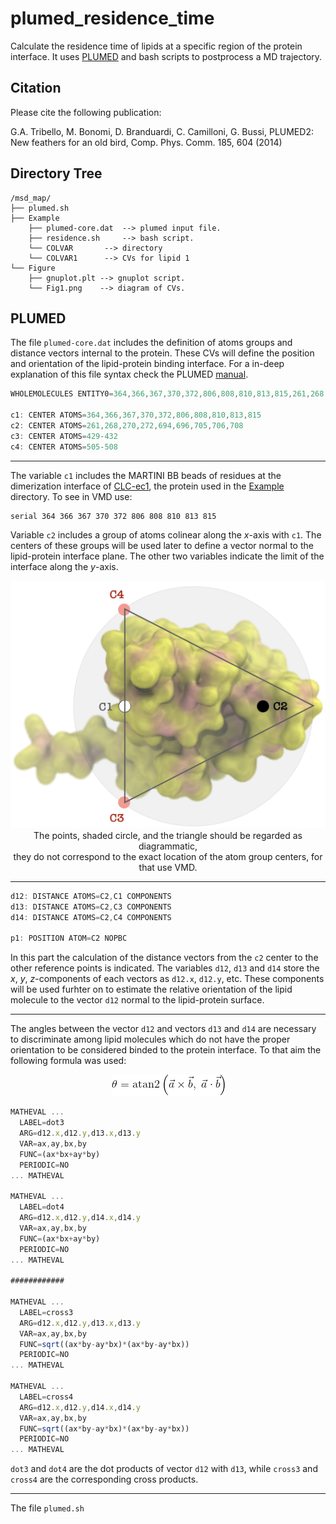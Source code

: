 # plumed_residence_time

Calculate the residence time of lipids at a specific region of the protein interface. It uses [PLUMED](https://plumed.github.io) and bash scripts to postprocess a MD trajectory.

## Citation

Please cite the following publication:

G.A. Tribello, M. Bonomi, D. Branduardi, C. Camilloni, G. Bussi, PLUMED2: New feathers for an old bird, Comp. Phys. Comm. 185, 604 (2014)

## Directory Tree

```
/msd_map/
├── plumed.sh
├── Example
    ├── plumed-core.dat  --> plumed input file.
    ├── residence.sh     --> bash script.
    └── COLVAR 		 --> directory
	└── COLVAR1      --> CVs for lipid 1
└── Figure
    ├── gnuplot.plt --> gnuplot script.
    └── Fig1.png    --> diagram of CVs.
```

## PLUMED

The file `plumed-core.dat` includes the definition of atoms groups and distance vectors internal to the protein. These CVs will define the position and orientation of the lipid-protein binding interface.
For a in-deep explanation of this file syntax check the PLUMED [manual](https://plumed.github.io/doc-v2.4/user-doc/html/index.html).

```javascript
WHOLEMOLECULES ENTITY0=364,366,367,370,372,806,808,810,813,815,261,268,270,272,694,696,705,706,708,429-432,505-508

c1: CENTER ATOMS=364,366,367,370,372,806,808,810,813,815
c2: CENTER ATOMS=261,268,270,272,694,696,705,706,708
c3: CENTER ATOMS=429-432
c4: CENTER ATOMS=505-508
```
---

The variable `c1` includes the MARTINI BB beads of residues at the dimerization interface of [CLC-ec1](https://www.rcsb.org/structure/1OTS), the protein used in the [Example](./Example) directory. To see in VMD use:

	serial 364 366 367 370 372 806 808 810 813 815

Variable `c2` includes a group of atoms colinear along the *x*-axis with `c1`. The centers of these groups will be used later to define a vector normal to the lipid-protein interface plane. The other two variables indicate the limit of the interface along the *y*-axis. 

<p align="center">
	<img src='./Figure/Fig1.png' /><br />
	The points, shaded circle, and the triangle should be regarded as diagrammatic,<br /> 
	they do not correspond to the exact location of the atom group centers, for that use VMD.<br /> 
</p>
	
---

```javascript
d12: DISTANCE ATOMS=C2,C1 COMPONENTS
d13: DISTANCE ATOMS=C2,C3 COMPONENTS
d14: DISTANCE ATOMS=C2,C4 COMPONENTS

p1: POSITION ATOM=C2 NOPBC
```
In this part the calculation of the distance vectors from the `c2` center to the other reference points is indicated. The variables ```d12```, ```d13``` and ```d14``` store the *x*, *y*, *z*-components of each vectors as `d12.x`, `d12.y`, etc. These components will be used furhter on to estimate the relative orientation of the lipid molecule to the vector `d12` normal to the lipid-protein surface.

---

The angles between the vector `d12` and vectors `d13` and `d14` are necessary to discriminate among lipid molecules which do not have the proper orientation to be considered binded to the protein interface. To that aim the following formula was used:


<p align="center"><img src='./Figure/CodeEqn.gif' /></p>



```javascript
MATHEVAL ...
  LABEL=dot3
  ARG=d12.x,d12.y,d13.x,d13.y
  VAR=ax,ay,bx,by
  FUNC=(ax*bx+ay*by)
  PERIODIC=NO
... MATHEVAL

MATHEVAL ...
  LABEL=dot4
  ARG=d12.x,d12.y,d14.x,d14.y
  VAR=ax,ay,bx,by
  FUNC=(ax*bx+ay*by)
  PERIODIC=NO
... MATHEVAL

############

MATHEVAL ...
  LABEL=cross3
  ARG=d12.x,d12.y,d13.x,d13.y
  VAR=ax,ay,bx,by
  FUNC=sqrt((ax*by-ay*bx)*(ax*by-ay*bx))
  PERIODIC=NO
... MATHEVAL

MATHEVAL ...
  LABEL=cross4
  ARG=d12.x,d12.y,d14.x,d14.y
  VAR=ax,ay,bx,by
  FUNC=sqrt((ax*by-ay*bx)*(ax*by-ay*bx))
  PERIODIC=NO
... MATHEVAL
```

`dot3` and `dot4` are the dot products of vector `d12` with `d13`, while `cross3` and `cross4` are the corresponding cross products.

---

The file `plumed.sh`
